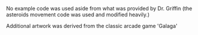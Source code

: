 No example code was used aside from what was provided by Dr. Griffin (the asteroids movement code was used and modified heavily.)

Additional artwork was derived from the classic arcade game 'Galaga'
